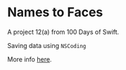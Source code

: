 # Names to Faces

A project 12(a) from 100 Days of Swift.

Saving data using `NSCoding`

More info [here](https://www.hackingwithswift.com/read/12/3/fixing-project-10-nscoding).

